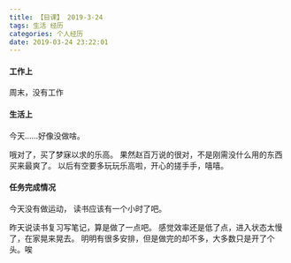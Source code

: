 ```yaml
---
title: 【日课】 2019-3-24
tags: 生活 经历
categories: 个人经历
date: 2019-03-24 23:22:01
---
```



#### 工作上

周末，没有工作

#### 生活上

今天……好像没做啥。

哦对了，买了梦寐以求的乐高。
果然赵百万说的很对，不是刚需没什么用的东西买来最爽了。
以后有空要多玩玩乐高啦，开心的搓手手，嘻嘻。

#### 任务完成情况

今天没有做运动，
读书应该有一个小时了吧。

昨天说读书复习写笔记，算是做了一点吧。
感觉效率还是低了点，进入状态太慢了，在家晃来晃去。
明明有很多安排，但是做完的却不多，大多数只是开了个头。唉
